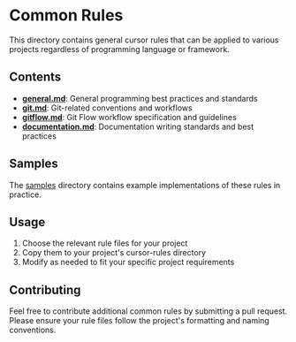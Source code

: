 # Common Rules

This directory contains general cursor rules that can be applied to various projects regardless of programming language or framework.

## Contents

- **[general.md](./general.md)**: General programming best practices and standards
- **[git.md](./git.md)**: Git-related conventions and workflows
- **[gitflow.md](./gitflow.md)**: Git Flow workflow specification and guidelines
- **[documentation.md](./documentation.md)**: Documentation writing standards and best practices

## Samples

The [samples](./samples) directory contains example implementations of these rules in practice.

## Usage

1. Choose the relevant rule files for your project
2. Copy them to your project's cursor-rules directory
3. Modify as needed to fit your specific project requirements

## Contributing

Feel free to contribute additional common rules by submitting a pull request. Please ensure your rule files follow the project's formatting and naming conventions. 